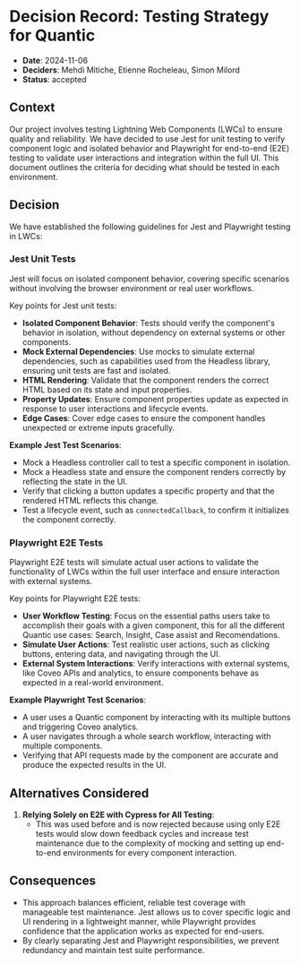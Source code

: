 # Decision Record: Testing Strategy for Quantic

- **Date**: 2024-11-06
- **Deciders**: Mehdi Mitiche, Etienne Rocheleau, Simon Milord
- **Status**: accepted

## Context
Our project involves testing Lightning Web Components (LWCs) to ensure quality and reliability. We have decided to use Jest for unit testing to verify component logic and isolated behavior and Playwright for end-to-end (E2E) testing to validate user interactions and integration within the full UI. This document outlines the criteria for deciding what should be tested in each environment.

## Decision
We have established the following guidelines for Jest and Playwright testing in LWCs:

### Jest Unit Tests
Jest will focus on isolated component behavior, covering specific scenarios without involving the browser environment or real user workflows.

Key points for Jest unit tests:
- **Isolated Component Behavior**: Tests should verify the component's behavior in isolation, without dependency on external systems or other components.
- **Mock External Dependencies**: Use mocks to simulate external dependencies, such as capabilities used from the Headless library, ensuring unit tests are fast and isolated.
- **HTML Rendering**: Validate that the component renders the correct HTML based on its state and input properties.
- **Property Updates**: Ensure component properties update as expected in response to user interactions and lifecycle events.
- **Edge Cases**: Cover edge cases to ensure the component handles unexpected or extreme inputs gracefully.

**Example Jest Test Scenarios**:
- Mock a Headless controller call to test a specific component in isolation.
- Mock a Headless state and ensure the component renders correctly by reflecting the state in the UI.
- Verify that clicking a button updates a specific property and that the rendered HTML reflects this change.
- Test a lifecycle event, such as `connectedCallback`, to confirm it initializes the component correctly.


### Playwright E2E Tests
Playwright E2E tests will simulate actual user actions to validate the functionality of LWCs within the full user interface and ensure interaction with external systems.

Key points for Playwright E2E tests:
- **User Workflow Testing**: Focus on the essential paths users take to accomplish their goals with a given component, this for all the different Quantic use cases: Search, Insight, Case assist and Recomendations.
- **Simulate User Actions**: Test realistic user actions, such as clicking buttons, entering data, and navigating through the UI.
- **External System Interactions**: Verify interactions with external systems, like Coveo APIs and analytics, to ensure components behave as expected in a real-world environment.

**Example Playwright Test Scenarios**:
- A user uses a Quantic component by interacting with its multiple buttons and triggering Coveo analytics.
- A user navigates through a whole search workflow, interacting with multiple components.
- Verifying that API requests made by the component are accurate and produce the expected results in the UI.


## Alternatives Considered
1. **Relying Solely on E2E with Cypress for All Testing**:
   - This was used before and is now rejected because using only E2E tests would slow down feedback cycles and increase test maintenance due to the complexity of mocking and setting up end-to-end environments for every component interaction.


## Consequences
- This approach balances efficient, reliable test coverage with manageable test maintenance. Jest allows us to cover specific logic and UI rendering in a lightweight manner, while Playwright provides confidence that the application works as expected for end-users.
- By clearly separating Jest and Playwright responsibilities, we prevent redundancy and maintain test suite performance.